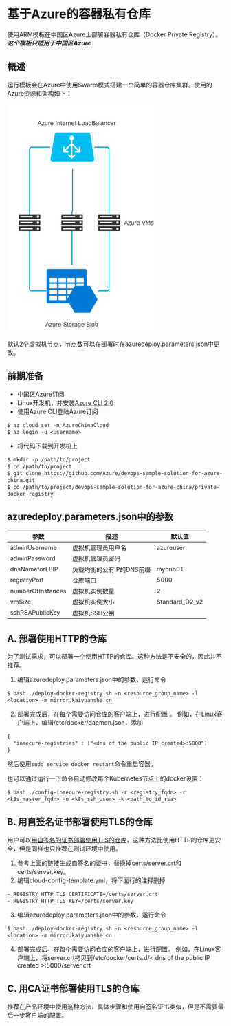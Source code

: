 # 基于Azure的容器私有仓库
使用ARM模板在中国区Azure上部署容器私有仓库（Docker Private Registry）。***这个模板只适用于中国区Azure***

## 概述

运行模板会在Azure中使用Swarm模式搭建一个简单的容器仓库集群。使用的Azure资源和架构如下：

![arch](images/1.png)

默认2个虚拟机节点，节点数可以在部署时在azuredeploy.parameters.json中更改。

## 前期准备
* 中国区Azure订阅
* Linux开发机，并安装[Azure CLI 2.0](https://docs.microsoft.com/en-us/cli/azure/install-azure-cli?view=azure-cli-latest)
* 使用Azure CLI登陆Azure订阅
```
$ az cloud set -n AzureChinaCloud
$ az login -u <username>
```
* 将代码下载到开发机上
```
$ mkdir -p /path/to/project
$ cd /path/to/project
$ git clone https://github.com/Azure/devops-sample-solution-for-azure-china.git
$ cd /path/to/project/devops-sample-solution-for-azure-china/private-docker-registry
```

## azuredeploy.parameters.json中的参数
| 参数         | 描述                                         | 默认值  |
|-------------------|----------------------------------------------------|----------------|
| adminUsername     | 虚拟机管理员用户名                                     | azureuser      |
| adminPassword     | 虚拟机管理员密码                   |                |
| dnsNameforLBIP    | 负载均衡的公有IP的DNS前缀                           | myhub01        |
| registryPort      | 仓库端口                                  | 5000           |
| numberOfInstances | 虚拟机实例数量                | 2              |
| vmSize            | 虚拟机实例大小                    | Standard_D2_v2 |
| sshRSAPublicKey   | 虚拟机SSH公钥 |                |

## A. 部署使用HTTP的仓库
为了测试需求，可以部署一个使用HTTP的仓库。这种方法是不安全的，因此并不推荐。
1. 编辑azuredeploy.parameters.json中的参数，运行命令
```
$ bash ./deploy-docker-registry.sh -n <resource_group_name> -l <location> -m mirror.kaiyuanshe.cn
```
2. 部署完成后，在每个需要访问仓库的客户端上，[进行配置](https://docs.docker.com/registry/insecure/#deploy-a-plain-http-registry) 。
例如，在Linux客户端上，编辑/etc/docker/daemon.json，添加 
```
{
  "insecure-registries" : ["<dns of the public IP created>:5000"]
}
```
然后使用`sudo service docker restart`命令重启容器。

也可以通过运行一下命令自动修改每个Kubernetes节点上的docker设置：
```
$ bash ./config-insecure-registry.sh -r <registry_fqdn> -r <k8s_master_fqdn> -u <k8s_ssh_user> -k <path_to_id_rsa>
```

## B. 用自签名证书部署使用TLS的仓库
用户可以[用自签名的证书部署使用TLS的仓库](https://docs.docker.com/registry/insecure/#use-self-signed-certificates)，这种方法比使用HTTP的仓库更安全，但是同样也只推荐在测试环境中使用。
1. 参考上面的链接生成自签名的证书，替换掉certs/server.crt和certs/server.key。
2. 编辑cloud-config-template.yml，将下面行的注释删掉
```
- REGISTRY_HTTP_TLS_CERTIFICATE=/certs/server.crt
- REGISTRY_HTTP_TLS_KEY=/certs/server.key
```
3. 编辑azuredeploy.parameters.json中的参数，运行命令
```
$ bash ./deploy-docker-registry.sh -n <resource_group_name> -l <location> -m mirror.kaiyuanshe.cn
```
4. 部署完成后，在每个需要访问仓库的客户端上，[进行配置](https://docs.docker.com/registry/insecure/#use-self-signed-certificates)。
例如，在Linux客户端上，将server.crt拷贝到/etc/docker/certs.d/< dns of the public IP created >:5000/server.crt

## C. 用CA证书部署使用TLS的仓库
推荐在产品环境中使用这种方法，具体步骤和使用自签名证书类似，但是不需要最后一步客户端的配置。


